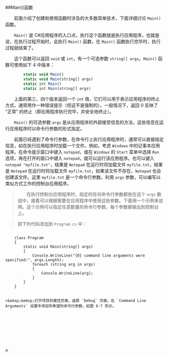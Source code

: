 ##Main()函数

&emsp;&emsp;前面介绍了创建和使用函数时涉及的大多数简单技术，下面详细讨论 `Main()` 函数。

&emsp;&emsp;`Main()` 是 C#应用程序的入口点，执行这个函数就是执行应用程序。也就是说，在执行过程开始时，会执行 `Main()` 函数，在 `Main()` 函数执行完毕时，执行过程就结束了。

&emsp;&emsp;这个函数可以返回 `void` 或 `int`，有一个可选参数 `string[] args`。`Main()` 函数可使用如下 4 中版本：

```javascript
        static void Main()
        static void Main(string[] args)
        static int Main()
        static int Main(string[] args)
```

&emsp;&emsp;上面的第三、四个版本返回一个 `int` 值，它们可以用于表示应用程序的终止方式，通常用作一种错误提示（但这不是强制的）。一般情况下，返回 0 反映了 “正常” 的终止（即应用程序执行完毕，并安全地终止）。

&emsp;&emsp;`Main()` 的可选参数 `args` 是从应用程序的外部接受信息的方法，这些信息在运行应用程序时以命令行参数的形式指定。


&emsp;&emsp;前面已经遇到了命令行参数，在命令行上执行应用程序时，通常可以直接指定信息，如在执行应用程序时加载一个文件。例如，考虑 `Windows` 中的记事本应用程序。在命令提示窗口中键入 `notepad`，或在 `Windows` 的 `Start` 菜单中选择 `Run` 选项，再在打开的窗口中键入 `notepad`，就可以运行该应用程序。也可以键入 `notepad "myfile.txt"`，结果是 `Notepad` 在运行时将加载文件 `myfile.txt`，结果是 `Notepad` 在运行时将加载文件 `myfile.txt`，如果该文件不存在，`Notepad` 也会创建该文件。这里 `myfile.txt` 是一个命令行参数。利用 `args` 参数，可以编写以类似方式工作的控制台应用程序。

>&emsp;&emsp;在执行控制台应用程序时，指定的任何命令行参数都放在这个 `args` 数组中，接着可以根据需要在应用程序中使用这些参数。下面用一个示例来说明。这个示例可以指定任意数量的命令行参数，每个参数都输出到控制台上。

>把下列代码添加到 `Program.cs` 中：

>```javascript
        class Program
        {
            static void Main(string[] args)
            {
                Console.WriteLine("{0} command line arguments were specified:", args.Length);
                foreach (string arg in args)
                {
                    Console.WriteLine(arg);
                }
            }
        }
```

>&emsp;&emsp;打开项目的属性页面，选择 `Debug` 页面，在 `Command Line Arguments` 设置中添加所希望的命令行参数，如图 6-7 所示。









🔚